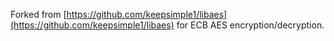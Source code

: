 Forked from [https://github.com/keepsimple1/libaes](https://github.com/keepsimple1/libaes) for ECB AES encryption/decryption.